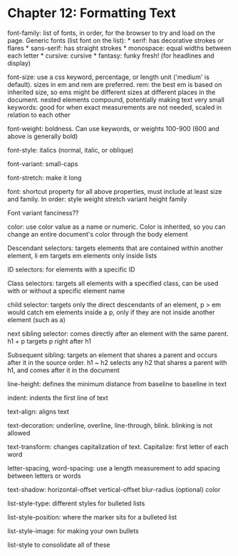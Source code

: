 # Chapter 12: Formatting Text

font-family: list of fonts, in order, for the browser to try and load on the page.
Generic fonts (list font on the list):
    * serif: has decorative strokes or flares
    * sans-serif: has straight strokes
    * monospace: equal widths between each letter
    * cursive: cursive
    * fantasy: funky fresh! (for headlines and display)

font-size: use a css keyword, percentage, or length unit ('medium' is default). sizes in em and rem are preferred.
rem: the best
em is based on inherited size, so ems might be different sizes at different places in the document. nested elements compound, potentially making text very small
keywords: good for when exact measurements are not needed, scaled in relation to each other

font-weight: boldness. Can use keywords, or weights 100-900 (600 and above is generally bold)

font-style: italics (normal, italic, or oblique)

font-variant: small-caps

font-stretch: make it long

font: shortcut property for all above properties, must include at least size and family. In order: style weight stretch variant height family

Font variant fanciness??

color: use color value as a name or numeric. Color is inherited, so you can change an entire document's color through the body element

Descendant selectors: targets elements that are contained within another element, li em targets em elements only inside lists

ID selectors: for elements with a specific ID

Class selectors: targets all elements with a specified class, can be used with or without a specific element name

child selector: targets only the direct descendants of an element, p > em would catch em elements inside a p, only if they are not inside another element (such as a)

next sibling selector: comes directly after an element with the same parent. h1 + p targets p right after h1

Subsequent sibling: targets an element that shares a parent and occurs after it in the source order. h1 ~ h2 selects any h2 that shares a parent with h1, and comes after it in the document

line-height: defines the minimum distance from baseline to baseline in text

indent: indents the first line of text

text-align: aligns text

text-decoration: underline, overline, line-through, blink. blinking is not allowed 

text-transform: changes capitalization of text. Capitalize: first letter of each word

letter-spacing, word-spacing: use a length measurement to add spacing between letters or words

text-shadow: horizontal-offset vertical-offset blur-radius (optional) color

list-style-type: different styles for bulleted lists

list-style-position: where the marker sits for a bulleted list

list-style-image: for making your own bullets

list-style to consolidate all of these